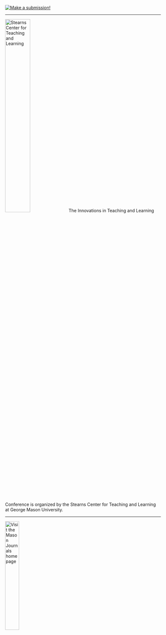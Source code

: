 <p><a href="about/submissions"> <img src="http://wizwah.gmu.edu/journal/sub.jpg" alt="Make a submission!" /></a></p>
<hr />
<p><a href="https://*itl sponsor*.gmu.edu/"> <img src="https://wizwah.gmu.edu/journal/stearns.png" alt="Stearns Center for Teaching and Learning" width="40%" /></a> The Innovations in Teaching and Learning Conference is organized by the Stearns Center for Teaching and Learning at George Mason University.</p>
<hr />
<p><a href="https://journals.gmu.edu"> <img src="https://wizwah.gmu.edu/journal/jl.jpg" alt="Visit the Mason Journals homepage" width="30%" /></a></p>
